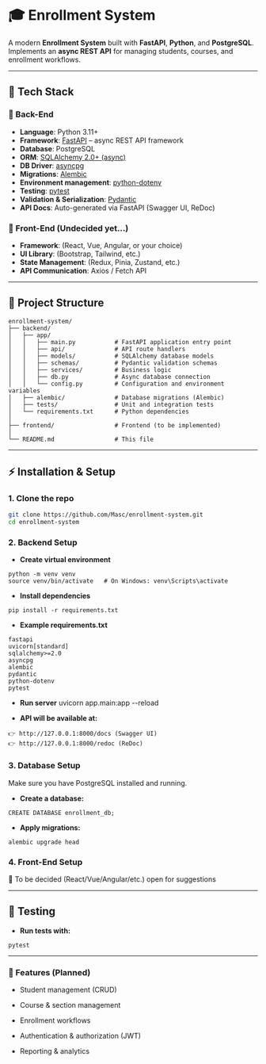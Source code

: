 # 🎓 Enrollment System

A modern **Enrollment System** built with **FastAPI**, **Python**, and **PostgreSQL**.  
Implements an **async REST API** for managing students, courses, and enrollment workflows.  

---

## 📌 Tech Stack

### 🔹 Back-End
- **Language**: Python 3.11+  
- **Framework**: [FastAPI](https://fastapi.tiangolo.com/) – async REST API framework  
- **Database**: PostgreSQL  
- **ORM**: [SQLAlchemy 2.0+ (async)](https://docs.sqlalchemy.org/en/20/orm/extensions/asyncio.html)  
- **DB Driver**: [asyncpg](https://github.com/MagicStack/asyncpg)  
- **Migrations**: [Alembic](https://alembic.sqlalchemy.org/)  
- **Environment management**: [python-dotenv](https://pypi.org/project/python-dotenv/)  
- **Testing**: [pytest](https://docs.pytest.org/en/stable/)  
- **Validation & Serialization**: [Pydantic](https://docs.pydantic.dev/)  
- **API Docs**: Auto-generated via FastAPI (Swagger UI, ReDoc)  

### 🔹 Front-End (Undecided yet...)
- **Framework**: (React, Vue, Angular, or your choice)  
- **UI Library**: (Bootstrap, Tailwind, etc.)  
- **State Management**: (Redux, Pinia, Zustand, etc.)  
- **API Communication**: Axios / Fetch API  

---
## 📂 Project Structure

```
enrollment-system/
├── backend/
│   ├── app/
│   │   ├── main.py           # FastAPI application entry point
│   │   ├── api/              # API route handlers
│   │   ├── models/           # SQLAlchemy database models
│   │   ├── schemas/          # Pydantic validation schemas
│   │   ├── services/         # Business logic
│   │   ├── db.py             # Async database connection
│   │   └── config.py         # Configuration and environment variables
│   ├── alembic/              # Database migrations (Alembic)
│   ├── tests/                # Unit and integration tests
│   └── requirements.txt      # Python dependencies
│
├── frontend/                 # Frontend (to be implemented)
│
└── README.md                 # This file
```

---

## ⚡ Installation & Setup

### 1. Clone the repo
```bash
git clone https://github.com/Masc/enrollment-system.git
cd enrollment-system
```
### 2. Backend Setup
-  **Create virtual environment**
```
python -m venv venv
source venv/bin/activate   # On Windows: venv\Scripts\activate
```
-  **Install dependencies**
```
pip install -r requirements.txt
```
-  **Example requirements.txt**
```
fastapi
uvicorn[standard]
sqlalchemy>=2.0
asyncpg
alembic
pydantic
python-dotenv
pytest
```
-  **Run server**
uvicorn app.main:app --reload

-  **API will be available at:**
```
👉 http://127.0.0.1:8000/docs (Swagger UI)
👉 http://127.0.0.1:8000/redoc (ReDoc)
```
### 3. Database Setup

Make sure you have PostgreSQL installed and running.

- **Create a database:**
```
CREATE DATABASE enrollment_db;
```
- **Apply migrations:**
```
alembic upgrade head
```
### 4. Front-End Setup

🚧 To be decided (React/Vue/Angular/etc.)
open for suggestions

---

## 🧪 Testing

- **Run tests with:**
```
pytest
```
---
### 🚀 Features (Planned)

- Student management (CRUD)

- Course & section management

- Enrollment workflows

- Authentication & authorization (JWT)

- Reporting & analytics
